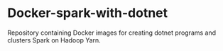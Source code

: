 # Docker-spark-with-dotnet
Repository containing Docker images for creating dotnet programs and clusters Spark on Hadoop Yarn.
